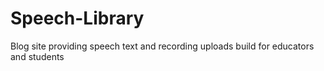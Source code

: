 # Speech-Library
Blog site providing speech text and recording uploads build for educators and students
